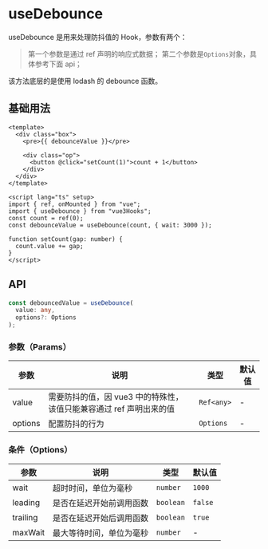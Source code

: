 # useDebounce

useDebounce 是用来处理防抖值的 Hook，参数有两个：

> 第一个参数是通过 ref 声明的响应式数据；
> 第二个参数是`Options`对象，具体参考下面 api；

该方法底层的是使用 lodash 的 debounce 函数。

## 基础用法

```vue
<template>
  <div class="box">
    <pre>{{ debounceValue }}</pre>

    <div class="op">
      <button @click="setCount(1)">count + 1</button>
    </div>
  </div>
</template>

<script lang="ts" setup>
import { ref, onMounted } from "vue";
import { useDebounce } from "vue3Hooks";
const count = ref(0);
const debounceValue = useDebounce(count, { wait: 3000 });

function setCount(gap: number) {
  count.value += gap;
}
</script>
```

## API

```typescript
const debouncedValue = useDebounce(
  value: any,
  options?: Options
);
```

### 参数（Params）

| 参数    | 说明                                                                | 类型       | 默认值 |
| ------- | ------------------------------------------------------------------- | ---------- | ------ |
| value   | 需要防抖的值，因 vue3 中的特殊性，该值只能兼容通过 ref 声明出来的值 | `Ref<any>` | -      |
| options | 配置防抖的行为                                                      | `Options`  | -      |

### 条件（Options）

| 参数     | 说明                     | 类型      | 默认值  |
| -------- | ------------------------ | --------- | ------- |
| wait     | 超时时间，单位为毫秒     | `number`  | `1000`  |
| leading  | 是否在延迟开始前调用函数 | `boolean` | `false` |
| trailing | 是否在延迟开始后调用函数 | `boolean` | `true`  |
| maxWait  | 最大等待时间，单位为毫秒 | `number`  | -       |

